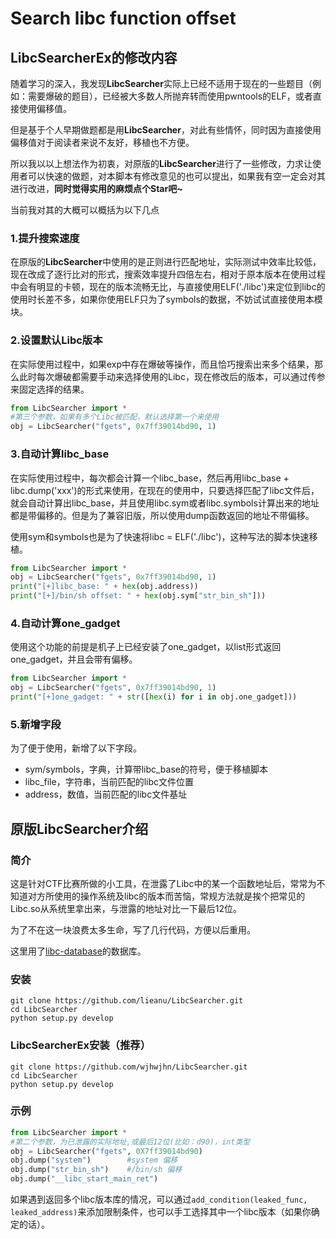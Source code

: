 # Search libc function offset

## LibcSearcherEx的修改内容

随着学习的深入，我发现**LibcSearcher**实际上已经不适用于现在的一些题目（例如：需要爆破的题目），已经被大多数人所抛弃转而使用pwntools的ELF，或者直接使用偏移值。

但是基于个人早期做题都是用**LibcSearcher**，对此有些情怀，同时因为直接使用偏移值对于阅读者来说不友好，移植也不方便。

所以我以以上想法作为初衷，对原版的**LibcSearcher**进行了一些修改，力求让使用者可以快速的做题，对本脚本有修改意见的也可以提出，如果我有空一定会对其进行改进，**同时觉得实用的麻烦点个Star吧~**

当前我对其的大概可以概括为以下几点

### 1.提升搜索速度

在原版的**LibcSearcher**中使用的是正则进行匹配地址，实际测试中效率比较低，现在改成了逐行比对的形式，搜索效率提升四倍左右，相对于原本版本在使用过程中会有明显的卡顿，现在的版本流畅无比，与直接使用ELF('./libc')来定位到libc的使用时长差不多，如果你使用ELF只为了symbols的数据，不妨试试直接使用本模块。

### 2.设置默认Libc版本

在实际使用过程中，如果exp中存在爆破等操作，而且恰巧搜索出来多个结果，那么此时每次爆破都需要手动来选择使用的Libc，现在修改后的版本，可以通过传参来固定选择的结果。

```python
from LibcSearcher import *
#第三个参数，如果有多个Libc被匹配，默认选择第一个来使用
obj = LibcSearcher("fgets", 0x7ff39014bd90, 1)
```
### 3.自动计算libc_base

在实际使用过程中，每次都会计算一个libc_base，然后再用libc_base + libc.dump('xxx')的形式来使用，在现在的使用中，只要选择匹配了libc文件后，就会自动计算出libc_base，并且使用libc.sym或者libc.symbols计算出来的地址都是带偏移的。但是为了兼容旧版，所以使用dump函数返回的地址不带偏移。

使用sym和symbols也是为了快速将libc = ELF('./libc')，这种写法的脚本快速移植。

```python
from LibcSearcher import *
obj = LibcSearcher("fgets", 0x7ff39014bd90, 1)
print("[+]libc_base: " + hex(obj.address))
print("[+]/bin/sh offset: " + hex(obj.sym["str_bin_sh"]))
```
### 4.自动计算one_gadget

使用这个功能的前提是机子上已经安装了one_gadget，以list形式返回one_gadget，并且会带有偏移。

```python
from LibcSearcher import *
obj = LibcSearcher("fgets", 0x7ff39014bd90, 1)
print("[+]one_gadget: " + str([hex(i) for i in obj.one_gadget]))
```
### 5.新增字段

为了便于使用，新增了以下字段。

* sym/symbols，字典，计算带libc_base的符号，便于移植脚本
* libc_file，字符串，当前匹配的libc文件位置
* address，数值，当前匹配的libc文件基址

## 原版LibcSearcher介绍

### 简介

这是针对CTF比赛所做的小工具，在泄露了Libc中的某一个函数地址后，常常为不知道对方所使用的操作系统及libc的版本而苦恼，常规方法就是挨个把常见的Libc.so从系统里拿出来，与泄露的地址对比一下最后12位。

为了不在这一块浪费太多生命，写了几行代码，方便以后重用。

这里用了[libc-database](https://github.com/niklasb/libc-database?fileGuid=KjT9TWKjv8vhRvxh)的数据库。

### 安装

```plain
git clone https://github.com/lieanu/LibcSearcher.git
cd LibcSearcher
python setup.py develop
```
### LibcSearcherEx安装（推荐）

```plain
git clone https://github.com/wjhwjhn/LibcSearcher.git
cd LibcSearcher
python setup.py develop
```
### 示例

```python
from LibcSearcher import *
#第二个参数，为已泄露的实际地址,或最后12位(比如：d90)，int类型
obj = LibcSearcher("fgets", 0X7ff39014bd90)
obj.dump("system")        #system 偏移
obj.dump("str_bin_sh")    #/bin/sh 偏移
obj.dump("__libc_start_main_ret")    
```
如果遇到返回多个libc版本库的情况，可以通过`add_condition(leaked_func, leaked_address)`来添加限制条件，也可以手工选择其中一个libc版本（如果你确定的话）。

